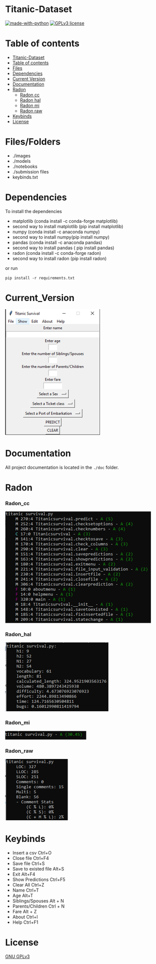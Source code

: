 # Titanic-Dataset

[![made-with-python](https://img.shields.io/badge/Made%20with-Python-1f425f.svg)](https://www.python.org/) [![GPLv3 license](https://img.shields.io/badge/License-GPLv3-blue.svg)](http://perso.crans.org/besson/LICENSE.html)


# Table of contents

<!--ts-->
  * [Titanic-Dataset](#Titanic-Dataset)
  * [Table of contents](#Table_of_contents)
  * [Files](#Files)
  * [Dependencies](#Dependencies)
  * [Current Version](#Current_Version)
  * [Documentation](#Documentation)
  * [Radon](#Radon)
    * [Radon cc](#Radon_cc)
    * [Radon hal](#Radon_hal)
    * [Radon mi](#Radon_mi)
    * [Radon raw](#Radon_raw)
  * [Keybinds](#Keybinds)
  * [License](#License)
<!--te-->


# Files/Folders

<ul>
  <li> ./images </li>
  <li> ./models </li>
  <li> ./notebooks </li>
  <li> ./submission files </li>
  <li> keybinds.txt </li>
</ul>

# Dependencies


To install the dependencies

<ul>
    <li> matplotlib (conda install -c conda-forge matplotlib) </li>
    <li> second way to install matplotlib (pip install matplotlib) </li>
    <li> numpy (conda install -c anaconda numpy) </li>
    <li> second way to install numpy(pip install numpy) </li>
    <li> pandas (conda install -c anaconda pandas) </li>
    <li> second way to install pandas ( pip install pandas) </li>
    <li> radon (conda install -c conda-forge radon) </li>
    <li> second way to install radon (pip install radon) </li>
</ul>

or run


```shell
pip install -r requirements.txt
```

# Current_Version

<p><img src ="images/Titanic Survival Version.png" title = "Titanic Survival Version"/> </p>

# Documentation

All project documentation is located in the `./doc`  folder.


# Radon

### Radon_cc

<p><img src = "images/radon cc.png" title = "Titanic Survival Radon CC"/></p>

### Radon_hal

<p><img src = "images/radon hal.png" title = "Titanic Survival Radon hal"/></p>

### Radon_mi

<p><img src = "images/radon mi.png" title = "Titanic Survival Radon mi"/> </p>


### Radon_raw

<p><img src = "images/radon raw.png" title = "Titanic Survival Radon raw"/> </p>


# Keybinds

<ul>
  <li> Insert a csv Ctrl+O </li>
  <li> Close file Ctrl+F4 </li>
  <li> Save file Ctrl+S </li>
  <li> Save to existed file Alt+S </li>
  <li> Exit Alt+F4 </li>
  <li> Show Predictions Ctrl+F5 </li>
  <li> Clear All Ctrl+Z </li>
  <li> Name Ctrl+T </li>
  <li> Age Alt+T </li>
  <li> Siblings/Spouses Alt + N </li>
  <li> Parents/Children Ctrl + N </li>
  <li> Fare Alt + Z </li>
  <li> About Ctrl+I </li>
  <li> Help Ctrl+F1 </li>
</ul>


# License

[GNU GPLv3](https://choosealicense.com/licenses/gpl-3.0/)